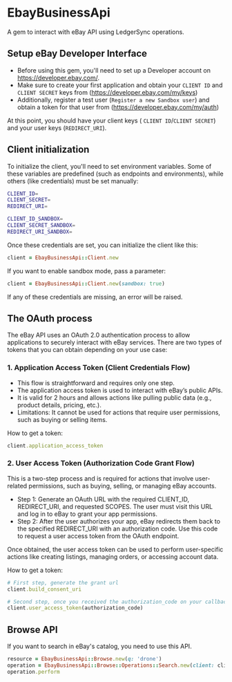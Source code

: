 # EbayBusinessApi

A gem to interact with eBay API using LedgerSync operations.

## Setup eBay Developer Interface

- Before using this gem, you'll need to set up a Developer account on https://developer.ebay.com/.
- Make sure to create your first application and obtain your `CLIENT ID` and `CLIENT SECRET` keys from (https://developer.ebay.com/my/keys)
- Additionally, register a test user (`Register a new Sandbox user`) and obtain a token for that user from (https://developer.ebay.com/my/auth)

At this point, you should have your client keys ( `CLIENT ID`/`CLIENT SECRET`) and your user keys (`REDIRECT_URI`).

## Client initialization

To initialize the client, you'll need to set environment variables. Some of these variables are predefined (such as endpoints and environments), while others (like credentials) must be set manually:
```sh
CLIENT_ID=
CLIENT_SECRET=
REDIRECT_URI=

CLIENT_ID_SANDBOX=
CLIENT_SECRET_SANDBOX=
REDIRECT_URI_SANDBOX=
```

Once these credentials are set, you can initialize the client like this:
```ruby
client = EbayBusinessApi::Client.new
```

If you want to enable sandbox mode, pass a parameter:
```ruby
client = EbayBusinessApi::Client.new(sandbox: true)
```

If any of these credentials are missing, an error will be raised.

## The OAuth process

The eBay API uses an OAuth 2.0 authentication process to allow applications to securely interact with eBay services. There are two types of tokens that you can obtain depending on your use case:

### 1. Application Access Token (Client Credentials Flow)

- This flow is straightforward and requires only one step.
- The application access token is used to interact with eBay’s public APIs.
- It is valid for 2 hours and allows actions like pulling public data (e.g., product details, pricing, etc.).
- Limitations: It cannot be used for actions that require user permissions, such as buying or selling items.

How to get a token:
```ruby
client.application_access_token
```

### 2. User Access Token (Authorization Code Grant Flow)

This is a two-step process and is required for actions that involve user-related permissions, such as buying, selling, or managing eBay accounts.

- Step 1: Generate an OAuth URL with the required CLIENT_ID, REDIRECT_URI, and requested SCOPES. The user must visit this URL and log in to eBay to grant your app permissions.
- Step 2: After the user authorizes your app, eBay redirects them back to the specified REDIRECT_URI with an authorization code. Use this code to request a user access token from the OAuth endpoint.

Once obtained, the user access token can be used to perform user-specific actions like creating listings, managing orders, or accessing account data.

How to get a token:
```ruby
# First step, generate the grant url
client.build_consent_uri

# Second step, once you received the authorization_code on your callback controller action
client.user_access_token(authorization_code)
```

## Browse API
If you want to search in eBay's catalog, you need to use this API.

```ruby
resource = EbayBusinessApi::Browse.new(q: 'drone')
operation = EbayBusinessApi::Browse::Operations::Search.new(client: client, resource: resource)
operation.perform
```
